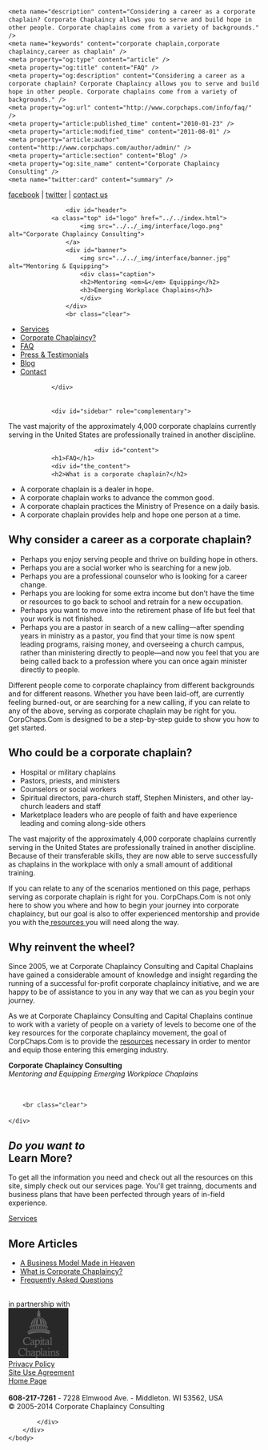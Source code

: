 <!DOCTYPE html>
<html dir="ltr" lang="en-US" xmlns:og="http://ogp.me/ns#" xmlns:fb="http://ogp.me/ns/fb#">
<head>
<meta http-equiv="Content-Type" content="text/html; charset=UTF-8" />
<title>FAQ &laquo;  Corporate Chaplaincy Consulting</title>
<link rel="Shortcut Icon" href="../../_img/favicon.ico">
<link rel="stylesheet" href="../../_css/style.css" type="text/css" media="screen" />
<link rel="stylesheet" href="../../_css/print.css" type="text/css" media="print" />
<link rel="pingback" href="../../xmlrpc.php" />
<script type="text/javascript" src="../../_js/jquery-1.3.2.min.js"></script>
<script type="text/javascript" src="../../_js/fancybox/jquery.mousewheel-3.0.2.pack.js"></script>
<script type="text/javascript" src="../../_js/fancybox/jquery.fancybox-1.3.1.js"></script>
<link rel="stylesheet" type="text/css" href="../../_js/fancybox/jquery.fancybox-1.3.1.css" media="screen" />

<!-- SEO Ultimate (http://www.seodesignsolutions.com/wordpress-seo/) -->
	<meta name="description" content="Considering a career as a corporate chaplain? Corporate Chaplaincy allows you to serve and build hope in other people. Corporate chaplains come from a variety of backgrounds." />
	<meta name="keywords" content="corporate chaplain,corporate chaplaincy,career as chaplain" />
	<meta property="og:type" content="article" />
	<meta property="og:title" content="FAQ" />
	<meta property="og:description" content="Considering a career as a corporate chaplain? Corporate Chaplaincy allows you to serve and build hope in other people. Corporate chaplains come from a variety of backgrounds." />
	<meta property="og:url" content="http://www.corpchaps.com/info/faq/" />
	<meta property="article:published_time" content="2010-01-23" />
	<meta property="article:modified_time" content="2011-08-01" />
	<meta property="article:author" content="http://www.corpchaps.com/author/admin/" />
	<meta property="article:section" content="Blog" />
	<meta property="og:site_name" content="Corporate Chaplaincy Consulting" />
	<meta name="twitter:card" content="summary" />
<!-- /SEO Ultimate -->

<link rel="alternate" type="application/rss+xml" title="Corporate Chaplaincy Consulting &raquo; Feed" href="../../feed/index.html" />
<link rel="alternate" type="application/rss+xml" title="Corporate Chaplaincy Consulting &raquo; Comments Feed" href="../../comments/feed/index.html" />
<link rel="alternate" type="application/rss+xml" title="Corporate Chaplaincy Consulting &raquo; FAQ Comments Feed" href="feed/index.html" />
<link rel='stylesheet' id='wpsc-thickbox-css'  href='../../wp-content/plugins/wp-e-commerce/wpsc-core/js/thickbox.css%3Fver=3.8.9.2.625469.css' type='text/css' media='all' />
<link rel='stylesheet' id='wpsc-theme-css-css'  href='../../wp-content/themes/corpchaps/wpsc-default.css%3Fver=3.8.9.2.625469.css' type='text/css' media='all' />
<style type='text/css'>

		/*
		* Default View Styling
		*/
		div.default_product_display div.textcol{
			margin-left: 106px !important;
			min-height: 96px;
			_height: 96px;
		}

		div.default_product_display  div.textcol div.imagecol{
			position:absolute;
			top:0px;
			left: 0px;
			margin-left: -106px !important;
		}

		div.default_product_display  div.textcol div.imagecol a img {
			width: 96px;
			height: 96px;
		}

		.wpsc_category_grid_item  {
			display:block;
			float:left;
			width: 96px;
			height: 96px;
		}
		.wpsc_category_grid_item  span{
			position:relative;
			top:10.4444444444px;
		}
		div.default_product_display div.item_no_image a  {
			width: 94px;
		}

		div.default_product_display .imagecol img.no-image, #content div.default_product_display .imagecol img.no-image {
			width: 96px;
			height: 96px;
        }

		
		/*
		* Single View Styling
		*/

		div.single_product_display div.item_no_image  {
			width: 126px;
			height: 126px;
		}
		div.single_product_display div.item_no_image a  {
			width: 126px;
		}

		div.single_product_display div.textcol{
			margin-left: 138px !important;
			min-height: 128px;
			_height: 128px;
		}


		div.single_product_display  div.textcol div.imagecol{
			position:absolute;

			margin-left: -138px !important;
		}

		div.single_product_display  div.textcol div.imagecol a img {
			width: 128px;
			height: 128px;
		}

	div#categorydisplay{
		display: block;
	}

	div#branddisplay{
		display: none;
	}

</style>
<link rel='stylesheet' id='wpsc-theme-css-compatibility-css'  href='../../wp-content/plugins/wp-e-commerce/wpsc-theme/compatibility.css%3Fver=3.8.9.2.625469.css' type='text/css' media='all' />
<script type='text/javascript' src='../../wp-includes/js/jquery/jquery.js%3Fver=1.7.2'></script>
<script type='text/javascript' src='../../wp-content/plugins/wp-e-commerce/wpsc-core/js/wp-e-commerce.js%3Fver=3.8.9.2.625469'></script>
<script type='text/javascript' src='../../wp-content/plugins/wp-e-commerce/wpsc-core/js/jquery.infieldlabel.min.js%3Fver=3.8.9.2.625469'></script>
<script type='text/javascript' src='../../wp-content/plugins/wp-e-commerce/wpsc-core/js/ajax.js%3Fver=3.8.9.2.625469'></script>
<script type='text/javascript'>
/* <![CDATA[ */
var wpsc_ajax = {"ajaxurl":"http:\/\/www.corpchaps.com\/wp-admin\/admin-ajax.php","spinner":"http:\/\/www.corpchaps.com\/wp-admin\/images\/wpspin_light.gif","no_quotes":"It appears that there are no shipping quotes for the shipping information provided.  Please check the information and try again."};
/* ]]> */
</script>
<script type='text/javascript' src='../../index.php%3Fwpsc_user_dynamic_js=true&amp;ver=3.8.9.2.625469'></script>
<script type='text/javascript' src='../../wp-content/plugins/wp-e-commerce/wpsc-admin/js/jquery.livequery.js%3Fver=1.0.3'></script>
<script type='text/javascript' src='../../wp-content/plugins/wp-e-commerce/wpsc-core/js/user.js%3Fver=3.8.9.2625469'></script>
<script type='text/javascript' src='../../wp-content/plugins/wp-e-commerce/wpsc-core/js/thickbox.js%3Fver=Instinct_e-commerce'></script>
<link rel="EditURI" type="application/rsd+xml" title="RSD" href="../../xmlrpc.php%3Frsd" />
<link rel="wlwmanifest" type="application/wlwmanifest+xml" href="../../wp-includes/wlwmanifest.xml" /> 
<link rel='prev' title='Contact Us' href='../../contact-us/index.html' />
<link rel='next' title='Services' href='../services/index.html' />
<meta name="generator" content="WordPress 3.4.2" />
<link rel='canonical' href='index.html' />
<link rel='alternate' type='application/rss+xml' title='Corporate Chaplaincy Consulting Product List RSS' href='../../index.html%3Fwpsc_action=rss'/><script type="text/javascript">

  var _gaq = _gaq || [];
  _gaq.push(['_setAccount', 'UA-23679465-1']);
  _gaq.push(['_trackPageview']);

  (function() {
    var ga = document.createElement('script'); ga.type = 'text/javascript'; ga.async = true;
    ga.src = ('https:' == document.location.protocol ? 'https://ssl' : 'http://www') + '.google-analytics.com/ga.js';
    var s = document.getElementsByTagName('script')[0]; s.parentNode.insertBefore(ga, s);
  })();

</script>
</head>
<body class="page page-id-148 page-child parent-pageid-8 page-template-default">
	<div id="topbar" class="outer">
			<a target="_blank" href="http://www.facebook.com/pages/Corporate-Chaplaincy-Consulting/240905042597630?v=info">facebook</a> | <a target="_blank" href="http://twitter.com/stevewcook">twitter</a> | <a href="../../contact-us/index.html">contact us</a>
	</div>

<div id="main" class="outer">
	 <div class="container">

					<div id="header">
				<a class="top" id="logo" href="../../index.html">
						<img src="../../_img/interface/logo.png" alt="Corporate Chaplaincy Consulting">
					</a>
					<div id="banner">
						<img src="../../_img/interface/banner.jpg" alt="Mentoring & Equipping">
						<div class="caption">
						<h2>Mentoring <em>&</em> Equipping</h2>
						<h3>Emerging Workplace Chaplains</h3>
						</div>
					</div>
					<br class="clear">


 <ul id="subnav">  
 <li class="page_item page-item-197"><a href="../services/index.html">Services</a></li>
<li class="page_item page-item-12"><a href="../what-is-cc-why-should-i-care/index.html">Corporate Chaplaincy?</a></li>
<li class="page_item page-item-148 current_page_item"><a href="index.html">FAQ</a></li>
<li class="page_item page-item-278"><a href="../testimonials/index.html">Press &#038; Testimonials</a></li>
 
<li><a href="../../category/blog/index.html">Blog</a></li>
<li><a href="../../contact-us/index.html">Contact</a></li>
 </ul>  



				</div>


				<div id="sidebar" role="complementary">
<div id="excerpt">The vast majority of the approximately 4,000 corporate chaplains currently serving in the United States are professionally trained in another discipline.</div></div>




				
							<div id="content">
				<h1>FAQ</h1>
				<div id="the_content">
				<h2>What is a corporate chaplain?</h2>
<ul>
<li>A corporate chaplain is a dealer in hope.</li>
<li>A corporate chaplain works to advance the common good.</li>
<li>A corporate chaplain practices the Ministry of Presence on a daily basis.</li>
<li>A corporate chaplain provides help and hope one person at a time.</li>
</ul>
<h2>Why consider a career as a corporate chaplain?</h2>
<ul>
<li>Perhaps you enjoy serving people and thrive on building hope in others.</li>
<li>Perhaps you are a social worker who is searching for a new job.</li>
<li>Perhaps you are a professional counselor who is looking for a career change.</li>
<li>Perhaps you are looking for some extra income but don’t have the time or resources to go back to school and retrain for a new occupation.</li>
<li>Perhaps you want to move into the retirement phase of life but feel that your work is not finished.</li>
<li>Perhaps you are a pastor in search of a new calling—after spending years in ministry as a pastor, you find that your time is now spent leading programs, raising money, and overseeing a church campus, rather than ministering directly to people—and now you feel that you are being called back to a profession where you can once again minister directly to people.</li>
</ul>
<p>Different people come to corporate chaplaincy from different backgrounds and for different reasons. Whether you have been laid-off, are currently feeling burned-out, or are searching for a new calling, if you can relate to any of the above, serving as corporate chaplain may be right for you. CorpChaps.Com is designed to be a step-by-step guide to show you how to get started.</p>
<h2>Who could be a corporate chaplain?</h2>
<ul>
<li>Hospital or military chaplains</li>
<li>Pastors, priests, and ministers</li>
<li>Counselors or social workers</li>
<li>Spiritual directors, para-church staff, Stephen Ministers, and other lay-church leaders and staff</li>
<li>Marketplace leaders who are people of faith and have experience leading and coming along-side others</li>
</ul>
<p>The vast majority of the approximately 4,000 corporate chaplains currently serving in the United States are professionally trained in another discipline. Because of their transferable skills, they are now able to serve successfully as chaplains in the workplace with only a small amount of additional training.</p>
<p>If you can relate to any of the scenarios mentioned on this page, perhaps serving as corporate chaplain is right for you. CorpChaps.Com is not only here to show you where and how to begin your journey into corporate chaplaincy, but our goal is also to offer experienced mentorship and provide you with the<a title="Packages" href="http://www.corpchaps.com/packages-2/"> resources </a>you will need along the way.</p>
<h2>Why reinvent the wheel?</h2>
<p>Since 2005, we at Corporate Chaplaincy Consulting and Capital Chaplains have gained a considerable amount of knowledge and insight regarding the running of a successful for-profit corporate chaplaincy initiative, and we are happy to be of assistance to you in any way that we can as you begin your journey.</p>
<p>As we at Corporate Chaplaincy Consulting and Capital Chaplains continue to work with a variety of people on a variety of levels to become one of the key resources for the corporate chaplaincy movement, the goal of CorpChaps.Com is to provide the <a title="Packages" href="http://www.corpchaps.com/packages-2/">resources</a> necessary in order to mentor and equip those entering this emerging industry.</p>
<p><strong>Corporate Chaplaincy Consulting</strong><br />
<em>Mentoring and Equipping Emerging Workplace Chaplains</em></p>
				</div>
				<br class="clear">
				</div>	
				
	
		
		<br class="clear">

	</div>

</div>
<div id="footertop" class="outer">
			<div class="container">
				<div id="learn">
					<h2><em>Do you want to </em><br/>Learn More?</h2>
					<p>
						To get all the information you need and check out all the resources on this site, simply check out our services page. You'll get trainng, documents and business plans that have been perfected through years of in-field experience.</p>
	<p><a class="arrow" href="../services/index.html">Services</a></p>
</div>
	<div id="more">
		<h2><strong>More</strong> Articles</h2>
		<ul>
			<li class="first"><a href="../../a-business-model-made-in-heaven/index.html">A Business Model Made in Heaven</a></li>
			<li><a href="../what-is-cc-why-should-i-care/index.html">What is Corporate Chaplaincy?</a></li>
			<li class="last"><a href="index.html">Frequently Asked Questions</a></li>
		</ul>
	</div>		
	<br class="clear">
</div>
</div>
<div id="footermiddle" class="outer">
			<div class="container">
				<div id="partnership" class="col">
					in partnership with<br>
					<a href="http://www.capchaps.org"><img src="../../_img/interface/logo_footer.png" alt="Corporate Chaplaincy Consulting"></a>
				</div>
				<div id="copyright" class="col link">
					<a href="../../copyright-information/index.html" class="dark box">Privacy Policy</a>
				</div>
				<div id="siteuse" class="col link">
					<a href="../../statement-of-agreement-for-use-of-site/index.html" class="dark box">Site Use Agreement</a>
				</div>
<div id="backhome" class="col link">
					<a href="../../index.html" class="dark box">Home Page</a>
				</div>
				<div id="social-links" class="col link">
			<a href="http://www.vimeo.com/corpchaps/videos" id="vimeo" target="_blank"class="icon"><img src="../../_img/interface/transparent.png" alt="vimeo"></a>
			<a href="http://www.facebook.com/pages/Corporate-Chaplaincy-Consulting/240905042597630?v=info" id="facebook" target="_blank" class="icon"><img src="../../_img/interface/transparent.png" alt="facebook"></a>
							<a href="http://twitter.com/stevewcook" id="twitter" target="_blank" class="icon"><img src="../../_img/interface/transparent.png" alt="twitter"></a>		
				</div>
			</div>
		</div>
		<div id="footerbottom" class="outer">
			<div class="container">
				<strong>608-217-7261</strong> - 7228 Elmwood Ave. - Middleton. WI 53562, USA<br>
				&copy; 2005-2014 Corporate Chaplaincy Consulting<br>


			</div>
		</div>
	</body>
</html>